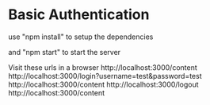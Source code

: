 # Basic Authentication

use "npm install" to setup the dependencies

and "npm start" to start the server

Visit these urls in a browser
http://localhost:3000/content
http://localhost:3000/login?username=test&password=test
http://localhost:3000/content
http://localhost:3000/logout
http://localhost:3000/content